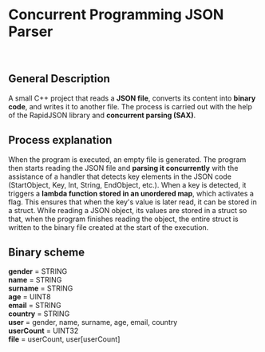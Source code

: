 # Concurrent Programming JSON Parser
</br>

## General Description
A small C++ project that reads a **JSON file**, converts its content into **binary code**, and writes it to another file. The process is carried out with the help of the RapidJSON library and **concurrent parsing (SAX)**.

## Process explanation
When the program is executed, an empty file is generated. The program then starts reading the JSON file and **parsing it concurrently** with the assistance of a handler that detects key elements in the JSON code (StartObject, Key, Int, String, EndObject, etc.). When a key is detected, it triggers a **lambda function stored in an unordered map**, which activates a flag. This ensures that when the key's value is later read, it can be stored in a struct. While reading a JSON object, its values are stored in a struct so that, when the program finishes reading the object, the entire struct is written to the binary file created at the start of the execution.

## Binary scheme
**gender**    = STRING  
**name**      = STRING  
**surname**   = STRING  
**age**       = UINT8  
**email**     = STRING  
**country**   = STRING  
**user**      = gender, name, surname, age, email, country  
**userCount** = UINT32  
**file**      = userCount, user[userCount]  
